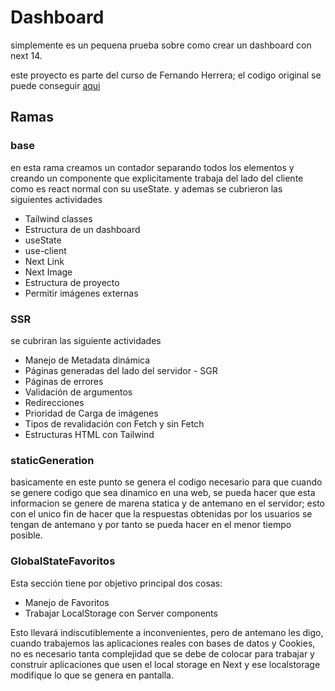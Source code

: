
# Dashboard

simplemente es un pequena prueba sobre como crear un dashboard con next 14.


este proyecto es parte del curso de Fernando Herrera; el codigo original se puede conseguir [aqui](https://github.com/Klerith/next-my-dashboard/tree/fin-seccion-4)

## Ramas

### base

en esta rama creamos un contador separando todos los elementos y creando un componente que explicitamente trabaja del lado del cliente como es react normal con su useState. y ademas se cubrieron las siguientes actividades

* Tailwind classes
* Estructura de un dashboard
* useState
* use-client
* Next Link
* Next Image
* Estructura de proyecto
* Permitir imágenes externas

### SSR 

se cubriran las siguiente actividades

* Manejo de Metadata dinámica
* Páginas generadas del lado del servidor - SGR
* Páginas de errores
* Validación de argumentos
* Redirecciones
* Prioridad de Carga de imágenes
* Tipos de revalidación con Fetch y sin Fetch
* Estructuras HTML con Tailwind

### staticGeneration

basicamente en este punto se genera el codigo necesario para que cuando se genere codigo que sea dinamico en una web, se pueda hacer que esta informacion se genere de marena statica y de antemano en el servidor; esto con el unico fin de hacer que la respuestas obtenidas por los usuarios se tengan de antemano y por tanto se pueda hacer en el menor tiempo posible.


### GlobalStateFavoritos
Esta sección tiene por objetivo principal dos cosas:

* Manejo de Favoritos
* Trabajar LocalStorage con Server components

Esto llevará indiscutiblemente a inconvenientes, pero de antemano les digo, cuando trabajemos las aplicaciones reales con bases de datos y Cookies, no es necesario tanta complejidad que se debe de colocar para trabajar y construir aplicaciones que usen el local storage en Next y ese localstorage modifique lo que se genera en pantalla.
